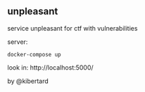 ## unpleasant

service unpleasant for ctf with vulnerabilities

server:

    docker-compose up

look in: http://localhost:5000/

by @kibertard